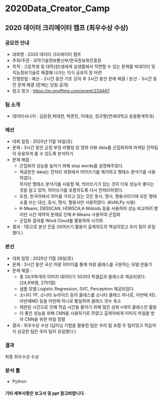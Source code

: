 # 2020Data_Creator_Camp
## 2020 데이터 크리에이터 캠프 (최우수상 수상)

### 공모전 안내
* 대회명 : 2020 데이터 크리에이터 캠프
* 주최/주관 : 과학기술정보통신부/한국정보화진흥원
* 목적 : 고등학생 및 대학(원)생에게 실생활에서 직면할 수 있는 문제를 빅데이터 및 지능정보기술로 해결해 나가는 지식 공유의 장 마련
* 진행방법 : 예선 - 2시간 동안 기초 강의 후 3시간 동안 문제 해결 / 본선 - 3시간 동안 문제 해결 (문제는 당일 공개)
* 참고 링크 : https://m.onoffmix.com/event/224467

### 팀 소개
* 데이터사나이 : 김윤환,박대한, 박준민, 이재상, 정규형(연세대학교 응용통계학과)

### 예선
* 대회 일정 : 2020년 11월 14일(토)
* 문제 : 3시간 동안 긍정 부정 라벨링 된 영화 리뷰 data를 군집화하여 마케팅 전략팀이 유용하게 쓸 수 있도록 분석하기
* 문제 해결 : </br>
  - 군집화의 성능을 높이기 위해 stop words를 설정해주었다.
  - 제공받은 data는 전처리 과정에서 띄어쓰기를 제거하고 형태소 분석기를 사용하였다. </br>하지만 형태소 분석기를 사용할 때, 띄어쓰기가 있는 것이 더욱 성능이 좋다는 것을 알고 있어, 띄어쓰기를 포함하도록 다시 전처리하였다.</br>
  - 또한, 한국어에서 의미를 가지고 있는 것은 동사, 명사, 형용사이기에 모든 형태소를 쓰는 대신, 동사, 명사, 형용사만 사용하였다. (KoNLPy 사용)
  - K-Means, DBSSCAN, HDBSCA,K-Mdoids 등을 사용하여 성능 비교하려 했지만 시간 제약의 문제로 인해 K-Means 사용하여 군집화
  - 군집화 결과를 Word Cloud를 활용하여 시각화
* 결과 : 1등으로 본선 진출 (띄어쓰기 활용이 출제의도의 핵심이었고 우리 팀이 유일했다.)
 
 ### 본선
* 대회 일정 : 2020년 11월 28일(토)
* 문제 : 3시간 동안 국산 차량 이미지를 통해 차량 클래스를 구분하는 모델 만들기
* 문제 해결 : </br>
  - 총 24,916개의 이미지 데이터가 30*30*3 픽셀값과 클래스로 제공되었다. (24,916행, 2701열)
  - 샘플 모델 Logistic Regression, SVC, Perceptron 제공되었다.
  - 소나타 YF, 소나타 뉴라이즈 등의 클래스를 소나타 클래스 하나로, 아반떼 XD, 아반떼MD 등을 아반떼 하나로 통일하여 클래스 갯수 축소
  - 제한된 시간으로 인해 학습 시간을 줄이기 위해 많은 상위 n개의 클래스만 활용
  - 더 좋은 성능을 위해 CNN을 사용하기로 하였고 출제자에게 이미지 파일을 받아 CNN을 위한 파일 정렬
* 결과 : 최우수상 수상 (딥러닝 기법을 활용한 팀은 우리 팀 포함 두 팀이었고 학습까지 성공한 팀은 우리 팀이 유일했다.)

### 결과
최종 최우수상 수상

### 분석 툴
* Python

#### 기타 세부사항은 보고서 및 ppt 참고바랍니다.

